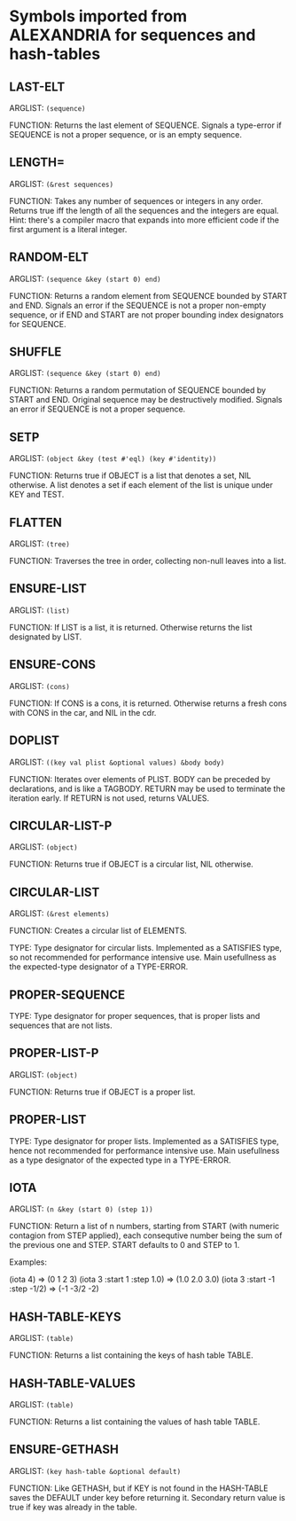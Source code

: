 # Symbols imported from ALEXANDRIA for sequences and hash-tables


## LAST-ELT 

ARGLIST: `(sequence)`

FUNCTION: Returns the last element of SEQUENCE. Signals a type-error if SEQUENCE is
not a proper sequence, or is an empty sequence.

## LENGTH= 

ARGLIST: `(&rest sequences)`

FUNCTION: Takes any number of sequences or integers in any order. Returns true iff
the length of all the sequences and the integers are equal. Hint: there's a
compiler macro that expands into more efficient code if the first argument
is a literal integer.

## RANDOM-ELT 

ARGLIST: `(sequence &key (start 0) end)`

FUNCTION: Returns a random element from SEQUENCE bounded by START and END. Signals an
error if the SEQUENCE is not a proper non-empty sequence, or if END and START
are not proper bounding index designators for SEQUENCE.

## SHUFFLE 

ARGLIST: `(sequence &key (start 0) end)`

FUNCTION: Returns a random permutation of SEQUENCE bounded by START and END.
Original sequence may be destructively modified.
Signals an error if SEQUENCE is not a proper sequence.

## SETP 

ARGLIST: `(object &key (test #'eql) (key #'identity))`

FUNCTION: Returns true if OBJECT is a list that denotes a set, NIL otherwise. A list
denotes a set if each element of the list is unique under KEY and TEST.

## FLATTEN 

ARGLIST: `(tree)`

FUNCTION: Traverses the tree in order, collecting non-null leaves into a list.

## ENSURE-LIST 

ARGLIST: `(list)`

FUNCTION: If LIST is a list, it is returned. Otherwise returns the list designated by LIST.

## ENSURE-CONS 

ARGLIST: `(cons)`

FUNCTION: If CONS is a cons, it is returned. Otherwise returns a fresh cons with CONS
  in the car, and NIL in the cdr.

## DOPLIST 

ARGLIST: `((key val plist &optional values) &body body)`

FUNCTION: Iterates over elements of PLIST. BODY can be preceded by
declarations, and is like a TAGBODY. RETURN may be used to terminate
the iteration early. If RETURN is not used, returns VALUES.

## CIRCULAR-LIST-P 

ARGLIST: `(object)`

FUNCTION: Returns true if OBJECT is a circular list, NIL otherwise.

## CIRCULAR-LIST 

ARGLIST: `(&rest elements)`

FUNCTION: Creates a circular list of ELEMENTS.

TYPE: Type designator for circular lists. Implemented as a SATISFIES type, so not
recommended for performance intensive use. Main usefullness as the
expected-type designator of a TYPE-ERROR.

## PROPER-SEQUENCE 

TYPE: Type designator for proper sequences, that is proper lists and sequences
that are not lists.

## PROPER-LIST-P 

ARGLIST: `(object)`

FUNCTION: Returns true if OBJECT is a proper list.

## PROPER-LIST 

TYPE: Type designator for proper lists. Implemented as a SATISFIES type, hence
not recommended for performance intensive use. Main usefullness as a type
designator of the expected type in a TYPE-ERROR.

## IOTA 

ARGLIST: `(n &key (start 0) (step 1))`

FUNCTION: Return a list of n numbers, starting from START (with numeric contagion
from STEP applied), each consequtive number being the sum of the previous one
and STEP. START defaults to 0 and STEP to 1.

Examples:

  (iota 4)                      => (0 1 2 3)
  (iota 3 :start 1 :step 1.0)   => (1.0 2.0 3.0)
  (iota 3 :start -1 :step -1/2) => (-1 -3/2 -2)

## HASH-TABLE-KEYS 

ARGLIST: `(table)`

FUNCTION: Returns a list containing the keys of hash table TABLE.

## HASH-TABLE-VALUES 

ARGLIST: `(table)`

FUNCTION: Returns a list containing the values of hash table TABLE.

## ENSURE-GETHASH 

ARGLIST: `(key hash-table &optional default)`

FUNCTION: Like GETHASH, but if KEY is not found in the HASH-TABLE saves the DEFAULT
under key before returning it. Secondary return value is true if key was
already in the table.
